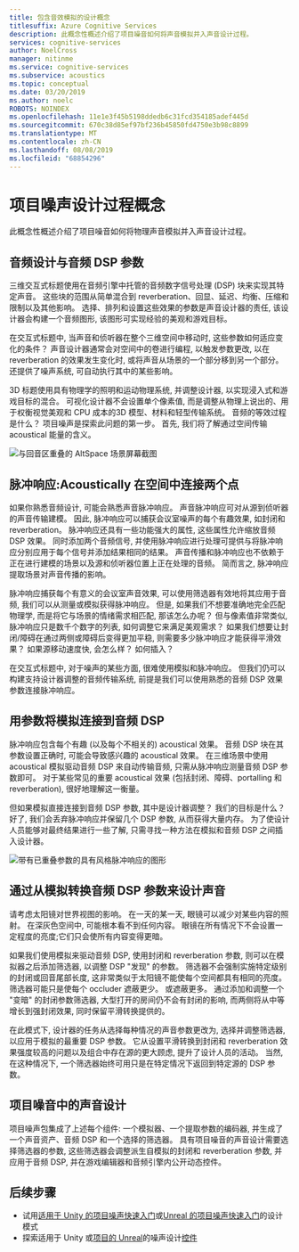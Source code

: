 ```yaml
---
title: 包含音效模拟的设计概念
titlesuffix: Azure Cognitive Services
description: 此概念性概述介绍了项目噪音如何将声音模拟并入声音设计过程。
services: cognitive-services
author: NoelCross
manager: nitinme
ms.service: cognitive-services
ms.subservice: acoustics
ms.topic: conceptual
ms.date: 03/20/2019
ms.author: noelc
ROBOTS: NOINDEX
ms.openlocfilehash: 11e1e3f45b5198ddedb6c31fcd354185adef445d
ms.sourcegitcommit: 670c38d85ef97bf236b45850fd4750e3b98c8899
ms.translationtype: MT
ms.contentlocale: zh-CN
ms.lasthandoff: 08/08/2019
ms.locfileid: "68854296"
---
```

# <a name="project-acoustics-design-process-concepts"></a>项目噪声设计过程概念

此概念性概述介绍了项目噪音如何将物理声音模拟并入声音设计过程。

## <a name="sound-design-with-audio-dsp-parameters"></a>音频设计与音频 DSP 参数

三维交互式标题使用在音频引擎中托管的音频数字信号处理 (DSP) 块来实现其特定声音。 这些块的范围从简单混合到 reverberation、回显、延迟、均衡、压缩和限制以及其他影响。 选择、排列和设置这些效果的参数是声音设计器的责任, 该设计器会构建一个音频图形, 该图形可实现经验的美观和游戏目标。

在交互式标题中, 当声音和侦听器在整个三维空间中移动时, 这些参数如何适应变化的条件？ 声音设计器通常会对空间中的卷进行编程, 以触发参数更改, 以在 reverberation 的效果发生变化时, 或将声音从场景的一个部分移到另一个部分。 还提供了噪声系统, 可自动执行其中的某些影响。

3D 标题使用具有物理学的照明和运动物理系统, 并调整设计器, 以实现浸入式和游戏目标的混合。 可视化设计器不会设置单个像素值, 而是调整从物理上说出的、用于权衡视觉美观和 CPU 成本的3D 模型、材料和轻型传输系统。 音频的等效过程是什么？ 项目噪声是探索此问题的第一步。 首先, 我们将了解通过空间传输 acoustical 能量的含义。

![与回音区重叠的 AltSpace 场景屏幕截图](media/reverb-zones-altspace.png)

## <a name="impulse-responses-acoustically-connecting-two-points-in-space"></a>脉冲响应:Acoustically 在空间中连接两个点

如果你熟悉音频设计, 可能会熟悉声音脉冲响应。 声音脉冲响应可对从源到侦听器的声音传输建模。 因此, 脉冲响应可以捕获会议室噪声的每个有趣效果, 如封闭和 reverberation。 脉冲响应还具有一些功能强大的属性, 这些属性允许缩放音频 DSP 效果。 同时添加两个音频信号, 并使用脉冲响应进行处理可提供与将脉冲响应分别应用于每个信号并添加结果相同的结果。 声音传播和脉冲响应也不依赖于正在进行建模的场景以及源和侦听器位置上正在处理的音频。 简而言之, 脉冲响应提取场景对声音传播的影响。

脉冲响应捕获每个有意义的会议室声音效果, 可以使用筛选器有效地将其应用于音频, 我们可以从测量或模拟获得脉冲响应。 但是, 如果我们不想要准确地完全匹配物理学, 而是将它与场景的情绪需求相匹配, 那该怎么办呢？ 但与像素值非常类似, 脉冲响应只是数千个数字的列表, 如何调整它来满足美观需求？ 如果我们想要让封闭/障碍在通过两侧或障碍后变得更加平稳, 则需要多少脉冲响应才能获得平滑效果？ 如果源移动速度快, 会怎么样？ 如何插入？

在交互式标题中, 对于噪声的某些方面, 很难使用模拟和脉冲响应。 但我们仍可以构建支持设计器调整的音频传输系统, 前提是我们可以使用熟悉的音频 DSP 效果参数连接脉冲响应。

## <a name="connecting-simulation-to-audio-dsp-with-parameters"></a>用参数将模拟连接到音频 DSP

脉冲响应包含每个有趣 (以及每个不相关的) acoustical 效果。 音频 DSP 块在其参数设置正确时, 可能会导致感兴趣的 acoustical 效果。 在三维场景中使用 acoustical 模拟驱动音频 DSP 来自动传输音频, 只需从脉冲响应测量音频 DSP 参数即可。 对于某些常见的重要 acoustical 效果 (包括封闭、障碍、portalling 和 reverberation), 很好地理解这一衡量。

但如果模拟直接连接到音频 DSP 参数, 其中是设计器调整？ 我们的目标是什么？ 好了, 我们会丢弃脉冲响应并保留几个 DSP 参数, 从而获得大量内存。 为了使设计人员能够对最终结果进行一些了解, 只需寻找一种方法在模拟和音频 DSP 之间插入设计器。

![带有已重叠参数的具有风格脉冲响应的图形](media/acoustic-parameters.png)

## <a name="sound-design-by-transforming-audio-dsp-parameters-from-simulation"></a>通过从模拟转换音频 DSP 参数来设计声音

请考虑太阳镜对世界视图的影响。 在一天的某一天, 眼镜可以减少对某些内容的照射。 在深灰色空间中, 可能根本看不到任何内容。 眼镜在所有情况下不会设置一定程度的亮度;它们只会使所有内容变得更暗。

如果我们使用模拟来驱动音频 DSP, 使用封闭和 reverberation 参数, 则可以在模拟器之后添加筛选器, 以调整 DSP "发现" 的参数。 筛选器不会强制实施特定级别的封闭或回音尾部长度, 这非常类似于太阳镜不能使每个空间都具有相同的亮度。 筛选器可能只是使每个 occluder 遮蔽更少。 或遮蔽更多。 通过添加和调整一个 "变暗" 的封闭参数筛选器, 大型打开的房间仍不会有封闭的影响, 而两侧将从中等增长到强封闭效果, 同时保留平滑转换提供的。

在此模式下, 设计器的任务从选择每种情况的声音参数更改为, 选择并调整筛选器, 以应用于模拟的最重要 DSP 参数。 它从设置平滑转换到封闭和 reverberation 效果强度较高的问题以及组合中存在源的更大顾虑, 提升了设计人员的活动。 当然, 在这种情况下, 一个筛选器始终可用只是在特定情况下返回到特定源的 DSP 参数。

## <a name="sound-design-in-project-acoustics"></a>项目噪音中的声音设计

项目噪声包集成了上述每个组件: 一个模拟器、一个提取参数的编码器, 并生成了一个声音资产、音频 DSP 和一个选择的筛选器。 具有项目噪音的声音设计需要选择筛选器的参数, 这些筛选器会调整派生自模拟的封闭和 reverberation 参数, 并应用于音频 DSP, 并在游戏编辑器和音频引擎内公开动态控件。

## <a name="next-steps"></a>后续步骤
* 试用[适用于 Unity 的项目噪声快速入门](unity-quickstart.md)或[Unreal 的项目噪声快速入门](unreal-quickstart.md)的设计模式
* 探索适用于 Unity 或[项目的 Unreal](unreal-workflow.md)的噪声设计[控件](unity-workflow.md)

